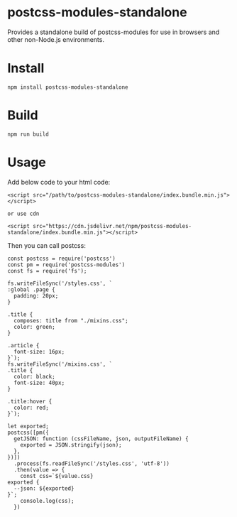 # postcss-modules-standalone
Provides a standalone build of postcss-modules for use in browsers and other non-Node.js environments.

# Install
`npm install postcss-modules-standalone`

# Build
`npm run build`

# Usage

Add below code to your html code:

```
<script src="/path/to/postcss-modules-standalone/index.bundle.min.js"></script>

or use cdn

<script src="https://cdn.jsdelivr.net/npm/postcss-modules-standalone/index.bundle.min.js"></script>
```

Then you can call postcss:
 
```
const postcss = require('postcss')
const pm = require('postcss-modules')
const fs = require('fs');

fs.writeFileSync('/styles.css', `
:global .page {
  padding: 20px;
}

.title {
  composes: title from "./mixins.css";
  color: green;
}

.article {
  font-size: 16px;
}`);
fs.writeFileSync('/mixins.css', `
.title {
  color: black;
  font-size: 40px;
}

.title:hover {
  color: red;
}`);

let exported;
postcss([pm({
  getJSON: function (cssFileName, json, outputFileName) {
    exported = JSON.stringify(json);
  },
})])
  .process(fs.readFileSync('/styles.css', 'utf-8'))
  .then(value => {
    const css=`${value.css}
exported {
  --json: ${exported}
}`;
    console.log(css);
  })
```
